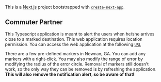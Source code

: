 This is a [Next.js](https://nextjs.org) project bootstrapped with [`create-next-app`](https://nextjs.org/docs/app/api-reference/cli/create-next-app).

## Commuter Partner

This Typescript application is meant to alert the users when he/she arrives close to a marked destination.
This web application requires location permission.
You can access the web application at the following [`URL`](https://)

There are a few pre-defined markers in Newnan, GA. You can add any markers with a right-click.
You may also modify the range of error by modifying the radius of the error circle.
Removal of markers still doesn't work, so the only way they can be removed is by refreshing the application.
**This will also remove the notification alert, so be aware of that!**
